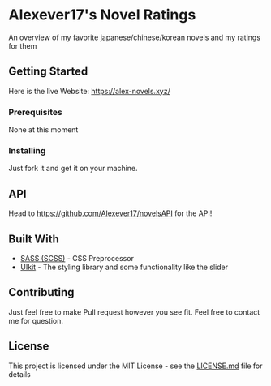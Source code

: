 # Alexever17's Novel Ratings
An overview of my favorite japanese/chinese/korean novels and my ratings for them <br>

## Getting Started

Here is the live Website: https://alex-novels.xyz/

### Prerequisites

None at this moment

### Installing

Just fork it and get it on your machine.

## API

Head to https://github.com/Alexever17/novelsAPI for the API!

## Built With

* [SASS (SCSS)](https://sass-lang.com/) - CSS Preprocessor
* [UIkit](https://getuikit.com/) - The styling library and some functionality like the slider

## Contributing

Just feel free to make Pull request however you see fit. Feel free to contact me for question.

## License

This project is licensed under the MIT License - see the [LICENSE.md](LICENSE.md) file for details

